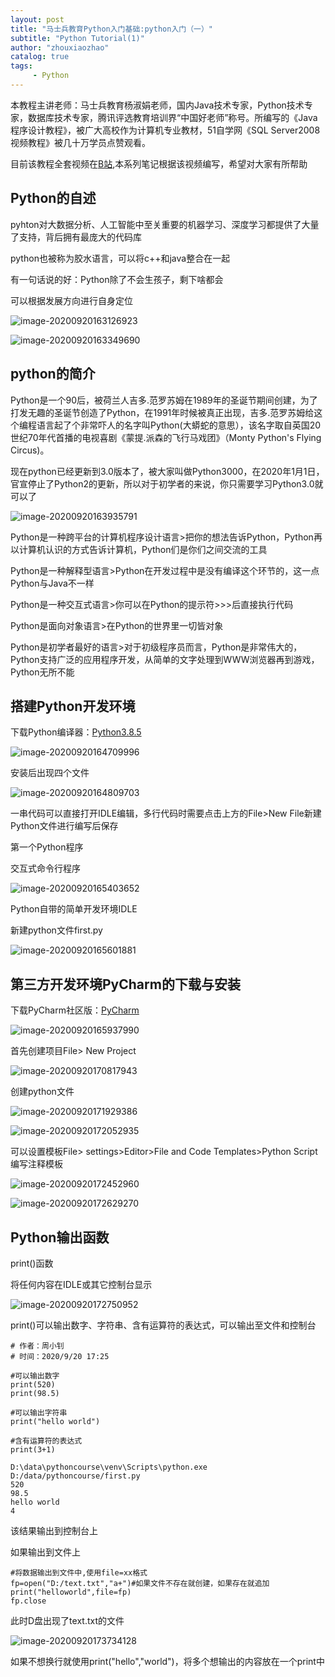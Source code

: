 ```yaml
---
layout: post
title: "马士兵教育Python入门基础:python入门（一）"
subtitle: "Python Tutorial(1)"
author: "zhouxiaozhao"
catalog: true
tags:
     - Python
---
```




本教程主讲老师：马士兵教育杨淑娟老师，国内Java技术专家，Python技术专家，数据库技术专家，腾讯评选教育培训界“中国好老师”称号。所编写的《Java程序设计教程》，被广大高校作为计算机专业教材，51自学网《SQL Server2008视频教程》被几十万学员点赞观看。

目前该教程全套视频在[B站](https://www.bilibili.com/video/BV1wD4y1o7AS),本系列笔记根据该视频编写，希望对大家有所帮助

## Python的自述

pyhton对大数据分析、人工智能中至关重要的机器学习、深度学习都提供了大量了支持，背后拥有最庞大的代码库

python也被称为胶水语言，可以将c++和java整合在一起

有一句话说的好：Python除了不会生孩子，剩下啥都会

可以根据发展方向进行自身定位

![image-20200920163126923](img/posts/2020.9.10/image-20200920163126923.png)

![image-20200920163349690](img/posts/2020.9.10/image-20200920163349690.png)

## python的简介

Python是一个90后，被荷兰人吉多.范罗苏姆在1989年的圣诞节期间创建，为了打发无趣的圣诞节创造了Python，在1991年时候被真正出现，吉多.范罗苏姆给这个编程语言起了个非常吓人的名字叫Python(大蟒蛇的意思），该名字取自英国20世纪70年代首播的电视喜剧《蒙提.派森的飞行马戏团》（Monty Python's Flying Circus)。

现在python已经更新到3.0版本了，被大家叫做Python3000，在2020年1月1日，官宣停止了Python2的更新，所以对于初学者的来说，你只需要学习Python3.0就可以了

![image-20200920163935791](img/posts/2020.9.10/image-20200920163935791.png)

Python是一种跨平台的计算机程序设计语言>把你的想法告诉Python，Python再以计算机认识的方式告诉计算机，Python们是你们之间交流的工具

Python是一种解释型语言>Python在开发过程中是没有编译这个环节的，这一点Python与Java不一样

Python是一种交互式语言>你可以在Python的提示符>>>后直接执行代码

Python是面向对象语言>在Python的世界里一切皆对象

Python是初学者最好的语言>对于初级程序员而言，Python是非常伟大的，Python支持广泛的应用程序开发，从简单的文字处理到WWW浏览器再到游戏，Python无所不能

## 搭建Python开发环境

下载Python编译器：[Python3.8.5](https://www.python.org/downloads/release/python-385/)

![image-20200920164709996](img/posts/2020.9.10/image-20200920164709996.png)

安装后出现四个文件

![image-20200920164809703](img/posts/2020.9.10/image-20200920164809703.png)

一串代码可以直接打开IDLE编辑，多行代码时需要点击上方的File>New File新建Python文件进行编写后保存

第一个Python程序

交互式命令行程序

![image-20200920165403652](img/posts/2020.9.10/image-20200920165403652.png)

Python自带的简单开发环境IDLE

新建python文件first.py

![image-20200920165601881](img/posts/2020.9.10/image-20200920165601881.png)

## 第三方开发环境PyCharm的下载与安装

下载PyCharm社区版：[PyCharm](https://www.jetbrains.com/pycharm/download/download-thanks.html?platform=windows&code=PCC)

![image-20200920165937990](img/posts/2020.9.10/image-20200920165937990.png)

首先创建项目File> New Project

![image-20200920170817943](img/posts/2020.9.10/image-20200920170817943.png)

创建python文件

![image-20200920171929386](img/posts/2020.9.10/image-20200920171929386.png)

![image-20200920172052935](img/posts/2020.9.10/image-20200920172052935.png)

可以设置模板File> settings>Editor>File and Code Templates>Python Script编写注释模板

![image-20200920172452960](img/posts/2020.9.10/image-20200920172452960.png)

![image-20200920172629270](img/posts/2020.9.10/image-20200920172629270.png)

## Python输出函数

print()函数

将任何内容在IDLE或其它控制台显示

![image-20200920172750952](img/posts/2020.9.10/image-20200920172750952.png)

print()可以输出数字、字符串、含有运算符的表达式，可以输出至文件和控制台

```
# 作者：周小钊
# 时间：2020/9/20 17:25

#可以输出数字
print(520)
print(98.5)

#可以输出字符串
print("hello world")

#含有运算符的表达式
print(3+1)

D:\data\pythoncourse\venv\Scripts\python.exe D:/data/pythoncourse/first.py
520
98.5
hello world
4

```

该结果输出到控制台上

如果输出到文件上

```
#将数据输出到文件中,使用file=xx格式
fp=open("D:/text.txt","a+")#如果文件不存在就创建，如果存在就追加
print("helloworld",file=fp)
fp.close
```

此时D盘出现了text.txt的文件

![image-20200920173734128](img/posts/2020.9.10/image-20200920173734128.png)

如果不想换行就使用print("hello","world")，将多个想输出的内容放在一个print中



